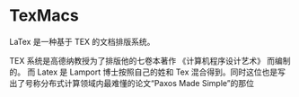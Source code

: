# TexMacs

LaTex 是一种基于 TEX 的文档排版系统。

TEX 系统是高德纳教授为了排版他的七卷本著作 《计算机程序设计艺术》 而编制的。
而 Latex 是 Lamport 博士按照自己的姓和 Tex 混合得到。同时这位也是写出了号称分布式计算领域内最难懂的论文“Paxos Made Simple”的那位